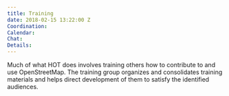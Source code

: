 ```yaml
---
title: Training
date: 2018-02-15 13:22:00 Z
Coordination: 
Calendar:
Chat:
Details:
---
```


Much of what HOT does involves training others how to contribute to and use OpenStreetMap. The training group organizes and consolidates training materials and helps direct development of them to satisfy the identified audiences.

